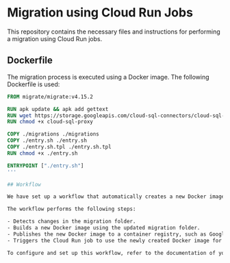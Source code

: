 # Migration using Cloud Run Jobs

This repository contains the necessary files and instructions for performing a migration using Cloud Run jobs.

## Dockerfile

The migration process is executed using a Docker image. The following Dockerfile is used:

```Dockerfile
FROM migrate/migrate:v4.15.2

RUN apk update && apk add gettext
RUN wget https://storage.googleapis.com/cloud-sql-connectors/cloud-sql-proxy/v2.1.1/cloud-sql-proxy.linux.amd64 -O cloud-sql-proxy
RUN chmod +x cloud-sql-proxy

COPY ./migrations ./migrations
COPY ./entry.sh ./entry.sh 
COPY ./entry.sh.tpl ./entry.sh.tpl
RUN chmod +x ./entry.sh

ENTRYPOINT ["./entry.sh"]
'''

## Workflow

We have set up a workflow that automatically creates a new Docker image whenever there is a change in the migration folder. This ensures that the latest migration scripts are always included in the image used for the migration.

The workflow performs the following steps:

- Detects changes in the migration folder.
- Builds a new Docker image using the updated migration folder.
- Publishes the new Docker image to a container registry, such as Google Container Registry.
- Triggers the Cloud Run job to use the newly created Docker image for the migration.

To configure and set up this workflow, refer to the documentation of your chosen version control system or CI/CD platform.

